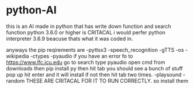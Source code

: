 # python-AI
this is an AI made in python that has write down function and search function
 python 3.6.0 or higher is CRITACAL i would perfer python interpreter 3.6.9 beacuse thats what it was coded in.
 
 anyways the pip reqirements are -pyttsx3 -speech_recognition -gTTS -os -wikipedia -ctypes -pyaudio if you have an error fo to https://www.lfc.icu.edu go to search type pyaudio open cmd from downloads then pip install py then hit tab you should see a bunch of stuff pop up hit enter and it will install if not then hit tab two times. -playsound -random
 THESE ARE CRITACAL FOR IT TO RUN CORRECTLY. so install them

